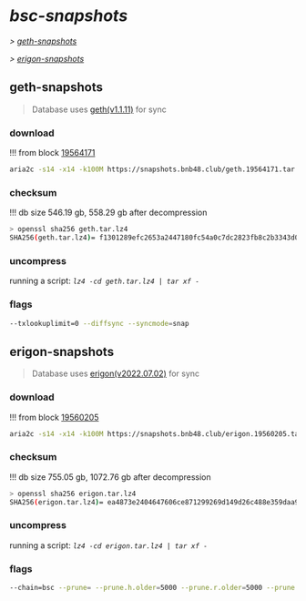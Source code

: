 # *bsc-snapshots*


*\> [geth-snapshots](#geth-snapshots)*

*\> [erigon-snapshots](#erigon-snapshots)*


## geth-snapshots


> Database uses [geth(v1.1.11)](https://github.com/bnb-chain/bsc/releases/tag/v1.1.11) for sync


### download

<!-- begin_geth -->

!!! from block [19564171](https://bscscan.com/block/19564171)
```bash
aria2c -s14 -x14 -k100M https://snapshots.bnb48.club/geth.19564171.tar.lz4 -o geth.tar.lz4
```


### checksum


!!! db size 546.19 gb, 558.29 gb after decompression
```bash
> openssl sha256 geth.tar.lz4
SHA256(geth.tar.lz4)= f1301289efc2653a2447180fc54a0c7dc2823fb8c2b3343d0bc17dc94866cb53
```

<!-- end_geth -->

### uncompress


running a script: _`lz4 -cd geth.tar.lz4 | tar xf -`_


### flags


```bash
--txlookuplimit=0 --diffsync --syncmode=snap
```


## erigon-snapshots


> Database uses [erigon(v2022.07.02)](https://github.com/ledgerwatch/erigon/releases/tag/v2022.07.02) for sync


### download

<!-- begin_erigon -->

!!! from block [19560205](https://bscscan.com/block/19560205)
```bash
aria2c -s14 -x14 -k100M https://snapshots.bnb48.club/erigon.19560205.tar.lz4 -o erigon.tar.lz4
```


### checksum


!!! db size 755.05 gb, 1072.76 gb after decompression
```bash
> openssl sha256 erigon.tar.lz4
SHA256(erigon.tar.lz4)= ea4873e2404647606ce871299269d149d26c488e359daa91a0431229ace29fdd
```

<!-- end_erigon -->

### uncompress


running a script: _`lz4 -cd erigon.tar.lz4 | tar xf -`_


### flags


```bash
--chain=bsc --prune= --prune.h.older=5000 --prune.r.older=5000 --prune.t.older=5000 --prune.c.older=5000 --db.pagesize=16k
```
